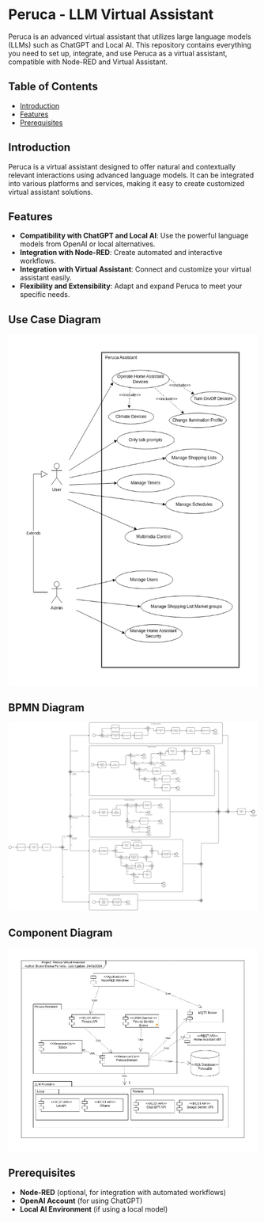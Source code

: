# Peruca - LLM Virtual Assistant

Peruca is an advanced virtual assistant that utilizes large language models (LLMs) such as ChatGPT and Local AI. This repository contains everything you need to set up, integrate, and use Peruca as a virtual assistant, compatible with Node-RED and Virtual Assistant.

## Table of Contents

- [Introduction](#introduction)
- [Features](#features)
- [Prerequisites](#prerequisites)

## Introduction

Peruca is a virtual assistant designed to offer natural and contextually relevant interactions using advanced language models. It can be integrated into various platforms and services, making it easy to create customized virtual assistant solutions.

## Features

- **Compatibility with ChatGPT and Local AI**: Use the powerful language models from OpenAI or local alternatives.
- **Integration with Node-RED**: Create automated and interactive workflows.
- **Integration with Virtual Assistant**: Connect and customize your virtual assistant easily.
- **Flexibility and Extensibility**: Adapt and expand Peruca to meet your specific needs.

## Use Case Diagram

![Use Case Diagram](docs/diagrams/Peruca-Use%20Case.drawio.png)

## BPMN Diagram

![Use Case Diagram](docs/diagrams/bpmn.svg)

## Component Diagram

![Use Case Diagram](docs/diagrams/Peruca-Component%20Diagram.drawio.png)


## Prerequisites

- **Node-RED** (optional, for integration with automated workflows)
- **OpenAI Account** (for using ChatGPT)
- **Local AI Environment** (if using a local model)
